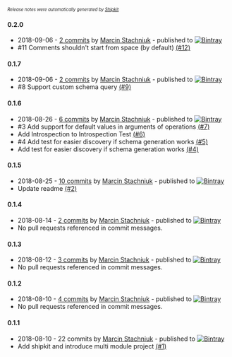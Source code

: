 <sup><sup>*Release notes were automatically generated by [Shipkit](http://shipkit.org/)*</sup></sup>

#### 0.2.0
 - 2018-09-06 - [2 commits](https://github.com/mstachniuk/graphql-schema-from-introspection-generator/compare/v0.1.7...v0.2.0) by [Marcin Stachniuk](https://github.com/mstachniuk) - published to [![Bintray](https://img.shields.io/badge/Bintray-0.2.0-green.svg)](https://bintray.com/mstachniuk/mstachniuk-maven-repo/maven/0.2.0)
 - #11 Comments shouldn't start from space (by default) [(#12)](https://github.com/mstachniuk/graphql-schema-from-introspection-generator/pull/12)

#### 0.1.7
 - 2018-09-06 - [2 commits](https://github.com/mstachniuk/graphql-schema-from-introspection-generator/compare/v0.1.6...v0.1.7) by [Marcin Stachniuk](https://github.com/mstachniuk) - published to [![Bintray](https://img.shields.io/badge/Bintray-0.1.7-green.svg)](https://bintray.com/mstachniuk/mstachniuk-maven-repo/maven/0.1.7)
 - #8 Support custom schema query [(#9)](https://github.com/mstachniuk/graphql-schema-from-introspection-generator/pull/9)

#### 0.1.6
 - 2018-08-26 - [6 commits](https://github.com/mstachniuk/graphql-schema-from-introspection-generator/compare/v0.1.5...v0.1.6) by [Marcin Stachniuk](https://github.com/mstachniuk) - published to [![Bintray](https://img.shields.io/badge/Bintray-0.1.6-green.svg)](https://bintray.com/mstachniuk/mstachniuk-maven-repo/maven/0.1.6)
 - #3 Add support for default values in arguments of operations [(#7)](https://github.com/mstachniuk/graphql-schema-from-introspection-generator/pull/7)
 - Add Introspection to Introspection Test [(#6)](https://github.com/mstachniuk/graphql-schema-from-introspection-generator/pull/6)
 - #4 Add test for easier discovery if schema generation works [(#5)](https://github.com/mstachniuk/graphql-schema-from-introspection-generator/pull/5)
 - Add test for easier discovery if schema generation works [(#4)](https://github.com/mstachniuk/graphql-schema-from-introspection-generator/issues/4)

#### 0.1.5
 - 2018-08-25 - [10 commits](https://github.com/mstachniuk/graphql-schema-from-introspection-generator/compare/v0.1.4...v0.1.5) by [Marcin Stachniuk](https://github.com/mstachniuk) - published to [![Bintray](https://img.shields.io/badge/Bintray-0.1.5-green.svg)](https://bintray.com/mstachniuk/mstachniuk-maven-repo/maven/0.1.5)
 - Update readme [(#2)](https://github.com/mstachniuk/graphql-schema-from-introspection-generator/pull/2)

#### 0.1.4
 - 2018-08-14 - [2 commits](https://github.com/mstachniuk/graphql-schema-from-introspection-generator/compare/v0.1.3...v0.1.4) by [Marcin Stachniuk](https://github.com/mstachniuk) - published to [![Bintray](https://img.shields.io/badge/Bintray-0.1.4-green.svg)](https://bintray.com/mstachniuk/mstachniuk-maven-repo/maven/0.1.4)
 - No pull requests referenced in commit messages.

#### 0.1.3
 - 2018-08-12 - [3 commits](https://github.com/mstachniuk/graphql-schema-from-introspection-generator/compare/v0.1.2...v0.1.3) by [Marcin Stachniuk](https://github.com/mstachniuk) - published to [![Bintray](https://img.shields.io/badge/Bintray-0.1.3-green.svg)](https://bintray.com/mstachniuk/mstachniuk-maven-repo/maven/0.1.3)
 - No pull requests referenced in commit messages.

#### 0.1.2
 - 2018-08-10 - [4 commits](https://github.com/mstachniuk/graphql-schema-from-introspection-generator/compare/v0.1.1...v0.1.2) by [Marcin Stachniuk](https://github.com/mstachniuk) - published to [![Bintray](https://img.shields.io/badge/Bintray-0.1.2-green.svg)](https://bintray.com/mstachniuk/mstachniuk-maven-repo/maven/0.1.2)
 - No pull requests referenced in commit messages.

#### 0.1.1
 - 2018-08-10 - 22 commits by [Marcin Stachniuk](https://github.com/mstachniuk) - published to [![Bintray](https://img.shields.io/badge/Bintray-0.1.1-green.svg)](https://bintray.com/mstachniuk/mstachniuk-maven-repo/maven/0.1.1)
 - Add shipkit and introduce multi module project [(#1)](https://github.com/mstachniuk/graphql-schema-from-introspection-generator/pull/1)

